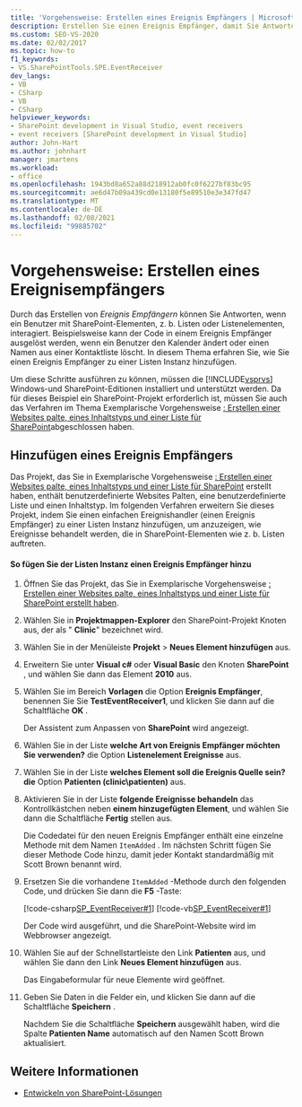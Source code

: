 ```yaml
---
title: 'Vorgehensweise: Erstellen eines Ereignis Empfängers | Microsoft-Dokumentation'
description: Erstellen Sie einen Ereignis Empfänger, damit Sie Antworten können, wenn ein Benutzer mit SharePoint-Elementen (z. b. Listen oder Listenelementen) interagiert.
ms.custom: SEO-VS-2020
ms.date: 02/02/2017
ms.topic: how-to
f1_keywords:
- VS.SharePointTools.SPE.EventReceiver
dev_langs:
- VB
- CSharp
- VB
- CSharp
helpviewer_keywords:
- SharePoint development in Visual Studio, event receivers
- event receivers [SharePoint development in Visual Studio]
author: John-Hart
ms.author: johnhart
manager: jmartens
ms.workload:
- office
ms.openlocfilehash: 1943bd8a652a88d218912ab0fc0f6227bf83bc95
ms.sourcegitcommit: ae6d47b09a439cd0e13180f5e89510e3e347fd47
ms.translationtype: MT
ms.contentlocale: de-DE
ms.lasthandoff: 02/08/2021
ms.locfileid: "99885702"
---
```

# <a name="how-to-create-an-event-receiver"></a>Vorgehensweise: Erstellen eines Ereignisempfängers
  Durch das Erstellen von *Ereignis Empfängern* können Sie Antworten, wenn ein Benutzer mit SharePoint-Elementen, z. b. Listen oder Listenelementen, interagiert. Beispielsweise kann der Code in einem Ereignis Empfänger ausgelöst werden, wenn ein Benutzer den Kalender ändert oder einen Namen aus einer Kontaktliste löscht. In diesem Thema erfahren Sie, wie Sie einen Ereignis Empfänger zu einer Listen Instanz hinzufügen.

 Um diese Schritte ausführen zu können, müssen die [!INCLUDE[vsprvs](../sharepoint/includes/vsprvs-md.md)] Windows-und SharePoint-Editionen installiert und unterstützt werden. Da für dieses Beispiel ein SharePoint-Projekt erforderlich ist, müssen Sie auch das Verfahren im Thema Exemplarische Vorgehensweise [: Erstellen einer Websites palte, eines Inhaltstyps und einer Liste für SharePoint](../sharepoint/walkthrough-create-a-site-column-content-type-and-list-for-sharepoint.md)abgeschlossen haben.

## <a name="adding-an-event-receiver"></a>Hinzufügen eines Ereignis Empfängers
 Das Projekt, das Sie in Exemplarische Vorgehensweise [: Erstellen einer Websites palte, eines Inhaltstyps und einer Liste für SharePoint](../sharepoint/walkthrough-create-a-site-column-content-type-and-list-for-sharepoint.md) erstellt haben, enthält benutzerdefinierte Websites Palten, eine benutzerdefinierte Liste und einen Inhaltstyp. Im folgenden Verfahren erweitern Sie dieses Projekt, indem Sie einen einfachen Ereignishandler (einen Ereignis Empfänger) zu einer Listen Instanz hinzufügen, um anzuzeigen, wie Ereignisse behandelt werden, die in SharePoint-Elementen wie z. b. Listen auftreten.

#### <a name="to-add-an-event-receiver-to-the-list-instance"></a>So fügen Sie der Listen Instanz einen Ereignis Empfänger hinzu

1. Öffnen Sie das Projekt, das Sie in Exemplarische Vorgehensweise [: Erstellen einer Websites palte, eines Inhaltstyps und einer Liste für SharePoint erstellt haben](../sharepoint/walkthrough-create-a-site-column-content-type-and-list-for-sharepoint.md).

2. Wählen Sie in **Projektmappen-Explorer** den SharePoint-Projekt Knoten aus, der als " **Clinic**" bezeichnet wird.

3. Wählen Sie in der Menüleiste **Projekt** > **Neues Element hinzufügen** aus.

4. Erweitern Sie unter **Visual c#** oder **Visual Basic** den Knoten **SharePoint** , und wählen Sie dann das Element **2010** aus.

5. Wählen Sie im Bereich **Vorlagen** die Option **Ereignis Empfänger**, benennen Sie Sie **TestEventReceiver1**, und klicken Sie dann auf die Schaltfläche **OK** .

     Der Assistent zum Anpassen von **SharePoint** wird angezeigt.

6. Wählen Sie in der Liste **welche Art von Ereignis Empfänger möchten Sie verwenden?** die Option **Listenelement Ereignisse** aus.

7. Wählen Sie in der Liste **welches Element soll die Ereignis Quelle sein? die** Option **Patienten (clinic\patienten)** aus.

8. Aktivieren Sie in der Liste **folgende Ereignisse behandeln** das Kontrollkästchen neben **einem hinzugefügten Element**, und wählen Sie dann die Schaltfläche **Fertig** stellen aus.

     Die Codedatei für den neuen Ereignis Empfänger enthält eine einzelne Methode mit dem Namen `ItemAdded` . Im nächsten Schritt fügen Sie dieser Methode Code hinzu, damit jeder Kontakt standardmäßig mit Scott Brown benannt wird.

9. Ersetzen Sie die vorhandene `ItemAdded` -Methode durch den folgenden Code, und drücken Sie dann die **F5** -Taste:

     [!code-csharp[SP_EventReceiver#1](../sharepoint/codesnippet/CSharp/CustomField1/TestEventReceiver1/TestEventReceiver1.cs#1)]
     [!code-vb[SP_EventReceiver#1](../sharepoint/codesnippet/VisualBasic/CustomField1_VB/EventReceiver1/EventReceiver1.vb#1)]

     Der Code wird ausgeführt, und die SharePoint-Website wird im Webbrowser angezeigt.

10. Wählen Sie auf der Schnellstartleiste den Link **Patienten** aus, und wählen Sie dann den Link **Neues Element hinzufügen** aus.

     Das Eingabeformular für neue Elemente wird geöffnet.

11. Geben Sie Daten in die Felder ein, und klicken Sie dann auf die Schaltfläche **Speichern** .

     Nachdem Sie die Schaltfläche **Speichern** ausgewählt haben, wird die Spalte **Patienten Name** automatisch auf den Namen Scott Brown aktualisiert.

## <a name="see-also"></a>Weitere Informationen

- [Entwickeln von SharePoint-Lösungen](../sharepoint/developing-sharepoint-solutions.md)